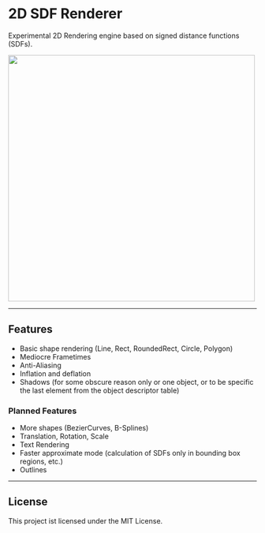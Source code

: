# 2D SDF Renderer

Experimental 2D Rendering engine based on signed distance functions (SDFs).

<image src="./image.png" width="500">

---

## Features
- Basic shape rendering (Line, Rect, RoundedRect, Circle, Polygon)
- Mediocre Frametimes
- Anti-Aliasing
- Inflation and deflation
- Shadows (for some obscure reason only or one object, or to be specific the last element from the object descriptor table)

### Planned Features
- More shapes (BezierCurves, B-Splines)
- Translation, Rotation, Scale
- Text Rendering
- Faster approximate mode (calculation of SDFs only in bounding box regions, etc.)
- Outlines

---

## License

This project ist licensed under the MIT License.